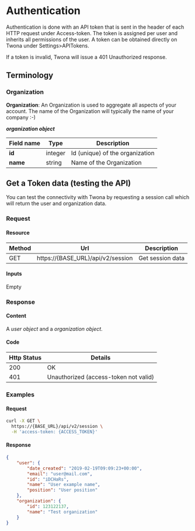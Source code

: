 # Authentication

Authentication is done with an API token that is sent in the header of each HTTP request under Access-token. The token is assigned per user and inherits all permissions of the user. A token can be obtained directly on Twona under Settings>APITokens.

If a token is invalid, Twona will issue a 401 Unauthorized response.

## Terminology

### Organization

**Organization**: An Organization is used to aggregate all aspects of your account. The name of the Organization will typically the name of your company :-)

**_organization object_**

Field name |     Type    | Description
--------- | ----------- | -----------
**id** | integer | Id (unique) of the organization
**name** | string | Name of the Organization

## Get a Token data (testing the API)

You can test the connectivity with Twona by requesting a session call which will return the user and organization data.

### Request

#### Resource

Method | Url | Description
------- | -------- | -------
GET | https://{BASE_URL}/api/v2/session | Get session data

#### Inputs

Empty

### Response

#### Content

A _user object_ and a _organization object_.

#### Code

Http Status | Details
----------- | ----------
200 | OK
401 | Unauthorized (access-token not valid)

### Examples

#### Request
```sh
curl -X GET \
  https://{BASE_URL}/api/v2/session \
  -H 'access-token: {ACCESS_TOKEN}'
```

#### Response
```json
{
    "user": {
        "date_created": "2019-02-19T09:09:23+00:00",
        "email": "user@mail.com",
        "id": "iDCHaRs",
        "name": "User example name",
        "position": "User position"
    },
    "organization": {
        "id": 123122137,
        "name": "Test organization"
    }
}
```
